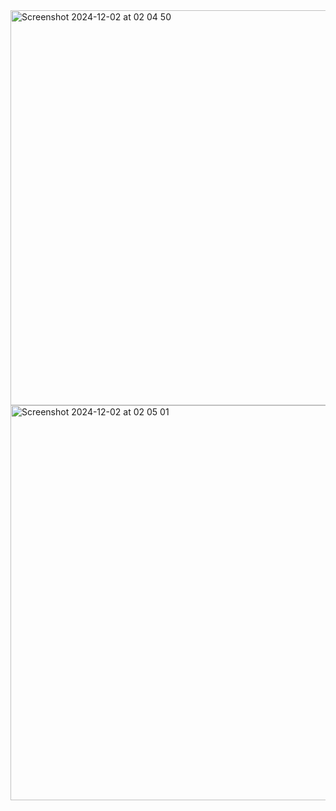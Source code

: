 <img width="632" alt="Screenshot 2024-12-02 at 02 04 50" src="https://github.com/user-attachments/assets/1ff6aa87-1e60-4ce8-a2ce-6c660c225a5d">
<img width="632" alt="Screenshot 2024-12-02 at 02 05 01" src="https://github.com/user-attachments/assets/125c0b9c-ce5a-46e7-b537-10cb19ef074a">
